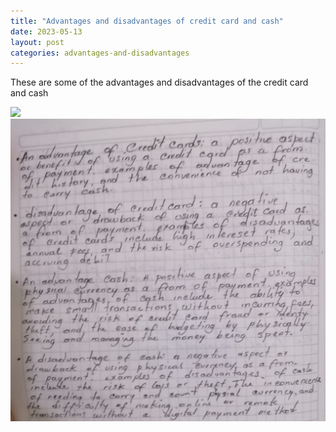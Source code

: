 ```yaml
---
title: "Advantages and disadvantages of credit card and cash"
date: 2023-05-13
layout: post
categories: advantages-and-disadvantages
---
```


These are some of the advantages and disadvantages of the credit card and cash

![](../assets/ventajas.jpeg)
<img src="../assets/img/ventajas.jpeg" alt="" srcset="">
